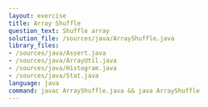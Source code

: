 ```yaml
---
layout: exercise
title: Array Shuffle
question_text: Shuffle array
solution_file: /sources/java/ArrayShuffle.java
library_files:
- /sources/java/Assert.java
- /sources/java/ArrayUtil.java
- /sources/java/Histogram.java
- /sources/java/Stat.java
language: java
command: javac ArrayShuffle.java && java ArrayShuffle
---
```


